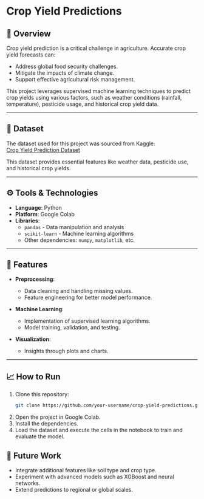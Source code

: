 # Crop Yield Predictions

## 🌟 Overview

Crop yield prediction is a critical challenge in agriculture. Accurate crop yield forecasts can:
- Address global food security challenges.
- Mitigate the impacts of climate change.
- Support effective agricultural risk management.

This project leverages supervised machine learning techniques to predict crop yields using various factors, such as weather conditions (rainfall, temperature), pesticide usage, and historical crop yield data.

---

## 📂 Dataset

The dataset used for this project was sourced from Kaggle:  
[Crop Yield Prediction Dataset](https://www.kaggle.com/datasets/patelris/crop-yield-prediction-dataset?resource=download)  

This dataset provides essential features like weather data, pesticide use, and historical crop yields.

---

## ⚙️ Tools & Technologies

- **Language**: Python  
- **Platform**: Google Colab  
- **Libraries**:
  - `pandas` - Data manipulation and analysis
  - `scikit-learn` - Machine learning algorithms
  - Other dependencies: `numpy`, `matplotlib`, etc.

---

## 🚀 Features

- **Preprocessing**:
  - Data cleaning and handling missing values.
  - Feature engineering for better model performance.

- **Machine Learning**:
  - Implementation of supervised learning algorithms.
  - Model training, validation, and testing.

- **Visualization**:
  - Insights through plots and charts.

---

## 📈 How to Run

1. Clone this repository:
   ```bash
   git clone https://github.com/your-username/crop-yield-predictions.git
2. Open the project in Google Colab.
3. Install the dependencies.
4. Load the dataset and execute the cells in the notebook to train and evaluate the model.

## 📝 Future Work
- Integrate additional features like soil type and crop type.
- Experiment with advanced models such as XGBoost and neural networks.
- Extend predictions to regional or global scales.
